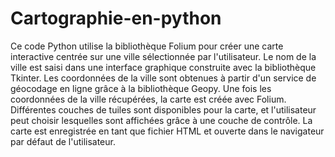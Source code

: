 # Cartographie-en-python
Ce code Python utilise la bibliothèque Folium pour créer une carte interactive centrée sur une ville sélectionnée par l'utilisateur. Le nom de la ville est saisi dans une interface graphique construite avec la bibliothèque Tkinter. Les coordonnées de la ville sont obtenues à partir d'un service de géocodage en ligne grâce à la bibliothèque Geopy. Une fois les coordonnées de la ville récupérées, la carte est créée avec Folium. Différentes couches de tuiles sont disponibles pour la carte, et l'utilisateur peut choisir lesquelles sont affichées grâce à une couche de contrôle. La carte est enregistrée en tant que fichier HTML et ouverte dans le navigateur par défaut de l'utilisateur.
